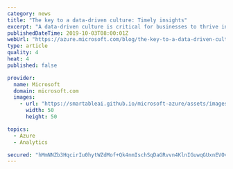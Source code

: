 ```yaml
---
category: news
title: "The key to a data-driven culture: Timely insights"
excerpt: "A data-driven culture is critical for businesses to thrive in today’s environment. In fact, a brand-new Harvard Business Review Analytic Services survey found that companies who embrace a data-driven culture experience a 4x improvement in revenue performance and better customer satisfaction.\r\n\r\nFoundational"
publishedDateTime: 2019-10-03T08:00:01Z
webUrl: "https://azure.microsoft.com/blog/the-key-to-a-data-driven-culture-timely-insights/"
type: article
quality: 4
heat: 4
published: false

provider:
  name: Microsoft
  domain: microsoft.com
  images:
    - url: "https://smartableai.github.io/microsoft-azure/assets/images/organizations/microsoft.com-50x50.jpg"
      width: 50
      height: 50

topics:
  - Azure
  - Analytics

secured: "hMmNNZb3HqcirIu0hytWZdMof+Qk4nmIschSqDaGRvvn4KlnIGuwqGUxnEVOvDh/mMMAu0dzpyNGM5cS6M+QYuPAXO8u8bjDPpu3bhchUjhb2D1Xrh0ylYNDoVDi9k0WPmEqVsjIM0d4xRZSKqy3ws5zCl5dUKn9tEyaxuV9kXppRphLPp2I/5XnvUdaNZgZfOng2pxmVHpq/JQY1AZrqLi9k+avgIcDuBZEWRmEn4arLMdLkXpp2ZuN8sbF1OVhnLOxqrn9cMd5oZhd3fIQ5XvFToOW1U2moYQ2gcg8eWqYVlrYxaJuzlp/M/mA6VJhgfutZeVrNckNZg5RKuOlIw==;/rhfflwBJYCtRl0PDoP1qg=="
---
```


